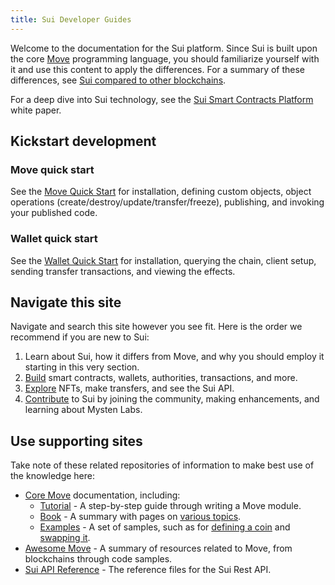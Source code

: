 ```yaml
---
title: Sui Developer Guides
---
```


Welcome to the documentation for the Sui platform. Since Sui is built upon the core [Move](https://github.com/MystenLabs/awesome-move) programming language,
you should familiarize yourself with it and use this content to apply the differences. For a summary of these differences, see
[Sui compared to other blockchains](sui-move-diffs.md).

For a deep dive into Sui technology, see the [Sui Smart Contracts Platform](../../../paper/sui.pdf) white paper.

## Kickstart development

### Move quick start
See the [Move Quick Start](../build/move.md) for installation, defining custom objects, object operations (create/destroy/update/transfer/freeze), publishing, and invoking your published code.

### Wallet quick start
See the [Wallet Quick Start](../build/wallet.md) for installation, querying the chain, client setup, sending transfer transactions, and viewing the effects.

## Navigate this site

Navigate and search this site however you see fit. Here is the order we recommend if you are new to Sui:

1. Learn about Sui, how it differs from Move, and why you should employ it starting in this very section.
1. [Build](../build/index.md) smart contracts, wallets, authorities, transactions, and more.
1. [Explore](../explore/index.md) NFTs, make transfers, and see the Sui API.
1. [Contribute](../contribute/index.md) to Sui by joining the community, making enhancements, and learning about Mysten Labs.

## Use supporting sites

Take note of these related repositories of information to make best use of the knowledge here:

* [Core Move](https://github.com/diem/move/tree/main/language/documentation) documentation, including:
  * [Tutorial](https://github.com/diem/move/blob/main/language/documentation/tutorial/README.md) - A step-by-step guide through writing a Move module.
  * [Book](https://github.com/diem/move/blob/main/language/documentation/book/src/introduction.md) - A summary with pages on [various topics](https://github.com/diem/move/tree/main/language/documentation/book/src).
  * [Examples](https://github.com/diem/move/tree/main/language/documentation/examples/experimental) - A set of samples, such as for [defining a coin](https://github.com/diem/move/tree/main/language/documentation/examples/experimental/basic-coin) and [swapping it](https://github.com/diem/move/tree/main/language/documentation/examples/experimental/coin-swap).
* [Awesome Move](https://github.com/MystenLabs/awesome-move/blob/main/README.md) - A summary of resources related to Move, from blockchains through code samples.
* [Sui API Reference](https://app.swaggerhub.com/apis/MystenLabs/sui-api/0.1 ) - The reference files for the Sui Rest API.
